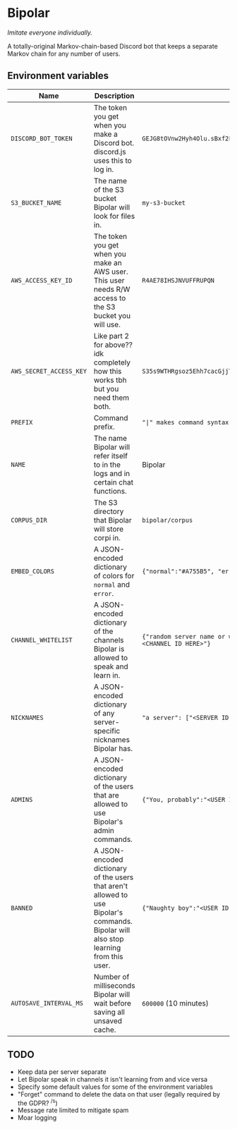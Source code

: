 # Bipolar
_Imitate everyone individually._

A totally-original Markov-chain-based Discord bot that keeps a separate Markov chain for any number of users.

## Environment variables
| Name | Description | Example |
| --- | --- | --- |
| `DISCORD_BOT_TOKEN` | The token you get when you make a Discord bot. discord.js uses this to log in. | `GEJG8tOVnw2Hyh4Olu.sBxf2FyEaQJ.cMq.lfsLzrSIzMFNf9d3qTqxRrnq` |
| `S3_BUCKET_NAME` | The name of the S3 bucket Bipolar will look for files in. | `my-s3-bucket` |
| `AWS_ACCESS_KEY_ID` | The token you get when you make an AWS user. This user needs R/W access to the S3 bucket you will use. | `R4AE78IHSJNVUFFRUPQN` |
| `AWS_SECRET_ACCESS_KEY` | Like part 2 for above?? idk completely how this works tbh but you need them both. | `S35s9WTHRgsoz5Ehh7cacGjjToLie7jcdS4vwpFs` |
| `PREFIX` | Command prefix. | `"\|" makes command syntax be "\|imitate me"` |
| `NAME` | The name Bipolar will refer itself to in the logs and in certain chat functions. | Bipolar |
| `CORPUS_DIR` | The S3 directory that Bipolar will store corpi in. | `bipolar/corpus` |
| `EMBED_COLORS` | A JSON-encoded dictionary of colors for `normal` and `error`. | `{"normal":"#A755B5", "error":"#FF3636"}` |
| `CHANNEL_WHITELIST` | A JSON-encoded dictionary of the channels Bipolar is allowed to speak and learn in. | `{"random server name or whatever you want - #general":"<CHANNEL ID HERE>"}` |
| `NICKNAMES` | A JSON-encoded dictionary of any server-specific nicknames Bipolar has. | `"a server": ["<SERVER ID HERE>", "Bipolarn't"]` |
| `ADMINS` | A JSON-encoded dictionary of the users that are allowed to use Bipolar's admin commands. | `{"You, probably":"<USER ID HERE>"}` |
| `BANNED` | A JSON-encoded dictionary of the users that aren't allowed to use Bipolar's commands. Bipolar will also stop learning from this user. | `{"Naughty boy":"<USER ID HERE>"}` |
| `AUTOSAVE_INTERVAL_MS` | Number of milliseconds Bipolar will wait before saving all unsaved cache. | `600000` (10 minutes) |


## TODO
- Keep data per server separate
- Let Bipolar speak in channels it isn't learning from and vice versa
- Specify some default values for some of the environment variables
- "Forget" command to delete the data on that user (legally required by the GDPR? <sup>/s</sup>)
- Message rate limited to mitigate spam
- Moar logging

